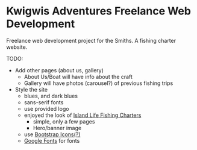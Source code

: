 # Kwigwis Adventures Freelance Web Development
Freelance web development project for the Smiths. A fishing charter website.

TODO:
- Add other pages (about us, gallery)
    - About Us/Boat will have info about the craft
    - Gallery will have photos (carousel?) of previous fishing trips
- Style the site
    - blues, and dark blues
    - sans-serif fonts
    - use provided logo
    - enjoyed the look of [Island Life Fishing Charters](https://islandlifefishingcharters.com/)
        - simple, only a few pages
        - Hero/banner image
    - use [Bootstrap Icons(?)](https://icons.getbootstrap.com/)
    - [Google Fonts](https://fonts.google.com/) for fonts